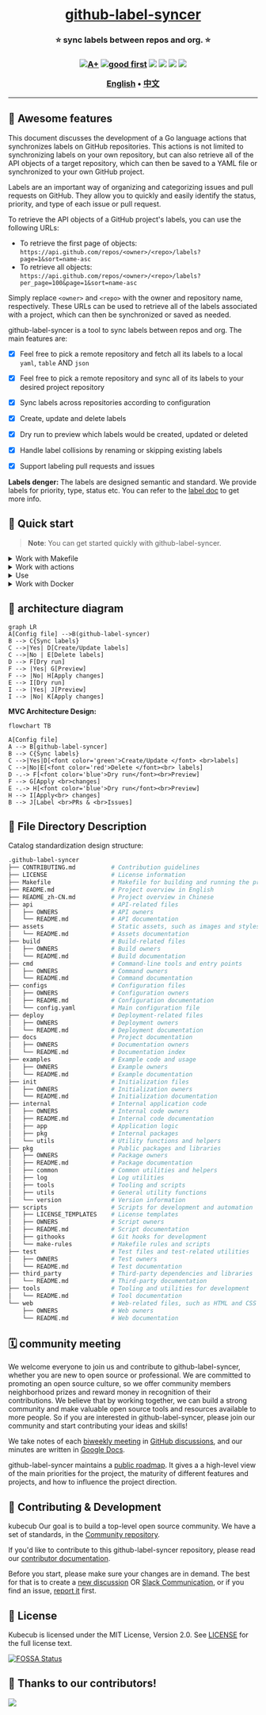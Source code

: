 <h1 align="center" style="border-bottom: none">
    <b>
        <a href="https://docker.nsddd.top">github-label-syncer</a><br>
    </b>
</h1>
<h3 align="center" style="border-bottom: none">
      ⭐️  sync labels between repos and org.  ⭐️ <br>
<h3>


<p align=center>
<a href="https://goreportcard.com/report/github.com/kubecub/github-label-syncer"><img src="https://goreportcard.com/badge/github.com/kubecub/github-label-syncer" alt="A+"></a>
<a href="https://github.com/kubecub/github-label-syncer/issues?q=is%3Aissue+is%3Aopen+sort%3Aupdated-desc+label%3A%22good+first+issue%22"><img src="https://img.shields.io/github/issues/kubecub/github-label-syncer/good%20first%20issue?logo=%22github%22" alt="good first"></a>
<a href="https://github.com/kubecub/github-label-syncer"><img src="https://img.shields.io/github/stars/kubecub/github-label-syncer.svg?style=flat&logo=github&colorB=deeppink&label=stars"></a>
<a href="https://join.slack.com/t/kubecub/shared_invite/zt-1se0k2bae-lkYzz0_T~BYh3rjkvlcUqQ"><img src="https://img.shields.io/badge/Slack-100%2B-blueviolet?logo=slack&amp;logoColor=white"></a>
<a href="https://github.com/kubecub/github-label-syncer/blob/main/LICENSE"><img src="https://img.shields.io/badge/license-Apache--2.0-green"></a>
<a href="https://golang.org/"><img src="https://img.shields.io/badge/Language-Go-blue.svg"></a>
</p>

</p>

<p align="center">
    <a href="./README.md"><b>English</b></a> •
    <a href="./README_zh-CN.md"><b>中文</b></a>
</p>

</p>

----

## 🧩 Awesome features

This document discusses the development of a Go language actions that synchronizes labels on GitHub repositories. This actions is not limited to synchronizing labels on your own repository, but can also retrieve all of the API objects of a target repository, which can then be saved to a YAML file or synchronized to your own GitHub project.

Labels are an important way of organizing and categorizing issues and pull requests on GitHub. They allow you to quickly and easily identify the status, priority, and type of each issue or pull request.

To retrieve the API objects of a GitHub project's labels, you can use the following URLs:

- To retrieve the first page of objects: `https://api.github.com/repos/<owner>/<repo>/labels?page=1&sort=name-asc`
- To retrieve all objects: `https://api.github.com/repos/<owner>/<repo>/labels?per_page=100&page=1&sort=name-asc`

Simply replace `<owner>` and `<repo>` with the owner and repository name, respectively. These URLs can be used to retrieve all of the labels associated with a project, which can then be synchronized or saved as needed.

github-label-syncer is a tool to sync labels between repos and org. The main features are:

- [x]  Feel free to pick a remote repository and fetch all its labels to a local `yaml`, `table` AND `json`
- [x]  Feel free to pick a remote repository and sync all of its labels to your desired project repository
- [x]  Sync labels across repositories according to configuration 
- [x]  Create, update and delete labels 
- [x]  Dry run to preview which labels would be created, updated or deleted 
- [x]  Handle label collisions by renaming or skipping existing labels 
- [x]  Support labeling pull requests and issues


**Labels denger:**
The labels are designed semantic and standard. We provide labels for priority, type, status etc. You can refer to the [label doc](https://github.com/kubecub/github-label-syncer/labels) to get more info.


## 🛫 Quick start

> **Note**: You can get started quickly with github-label-syncer.


<details>
  <summary>Work with Makefile</summary>

```bash
❯ make help    # show help
❯ make build   # build binary exporter and syncer
❯ echo 'export PATH=$PATH:/path/to/_output/platforms/linux/amd64/' | tee -a ~/.zshrc;source ~/.zshrc

```

</details>
<details>
  <summary>Work with actions</summary>

Actions provide handling of PR and issue.
We used the bot [🚀@kubbot](https://github.com/kubbot), It can detect issues in Chinese and translate them to English, and you can interact with it using the command `/comment`.

Comment in an issue:

```bash
❯ /intive
```

</details>
<details>
  <summary>Use</summary>

```bash
❯ ./_output/platforms/linux/amd64/exporter --help
usage: exporter [<flags>] <owner> <repo>


Flags:
      --[no-]help   Show context-sensitive help (also try --help-long and --help-man).
  -y, --[no-]yaml   Use the YAML format.
  -j, --[no-]json   Use the JSON format.
  -t, --[no-]table  Use the table format.

Args:
  <owner>  Owner of the repository.
  <repo>   Repository whose wanted labels.

❯ export GITHUB_TOKEN="ghp_****************************************0z"
❯ exporter kubecub log --json | jq
[
  {
    "name": "major version",
    "description": "Automatically create a new major version tag after PR is merged",
    "color": "1E8DE7"
  },
  {
    "name": "merge when passing",
    "description": "Merge the PR automatically once all status checks have passed",
    "color": "FF851B"
  },
  {
    "name": "minor version",
    "description": "Automatically create a new minor version tag after PR is merged",
    "color": "6EBAF7"
  },
  {
    "name": "patch version",
    "description": "Automatically create a new patch version tag after PR is merged",
    "color": "99cef9"
  }
]

❯ ./syncer --help
```

</details>
<details>
  <summary>Work with Docker</summary>

```bash
❯ make deploy
```

</details>


## 🕋 architecture diagram
```mermaid
graph LR
A[Config file] -->B(github-label-syncer)
B --> C{Sync labels}
C -->|Yes| D[Create/Update labels] 
C -->|No | E[Delete labels]
D --> F[Dry run]
F --> |Yes| G[Preview]
F --> |No| H[Apply changes]
E --> I[Dry run]
I --> |Yes| J[Preview]
I --> |No| K[Apply changes]
```

**MVC Architecture Design:**
```mermaid
flowchart TB

A[Config file]
A --> B[github-label-syncer]
B --> C{Sync labels}
C -->|Yes|D[<font color='green'>Create/Update </font> <br>labels]
C -->|No|E[<font color='red'>Delete </font><br> labels]  
D -.-> F[<font color='blue'>Dry run</font><br>Preview]
F --> G[Apply <br>changes]
E -.-> H[<font color='blue'>Dry run</font><br>Preview]
H --> I[Apply<br> changes]
B --> J[Label <br>PRs & <br>Issues]
```

## 🤖 File Directory Description

Catalog standardization design structure:

```bash
.github-label-syncer
├── CONTRIBUTING.md          # Contribution guidelines
├── LICENSE                  # License information
├── Makefile                 # Makefile for building and running the project
├── README.md                # Project overview in English
├── README_zh-CN.md          # Project overview in Chinese
├── api                      # API-related files
│   ├── OWNERS               # API owners
│   └── README.md            # API documentation
├── assets                   # Static assets, such as images and stylesheets
│   └── README.md            # Assets documentation
├── build                    # Build-related files
│   ├── OWNERS               # Build owners
│   └── README.md            # Build documentation
├── cmd                      # Command-line tools and entry points
│   ├── OWNERS               # Command owners
│   └── README.md            # Command documentation
├── configs                  # Configuration files
│   ├── OWNERS               # Configuration owners
│   ├── README.md            # Configuration documentation
│   └── config.yaml          # Main configuration file
├── deploy                   # Deployment-related files
│   ├── OWNERS               # Deployment owners
│   └── README.md            # Deployment documentation
├── docs                     # Project documentation
│   ├── OWNERS               # Documentation owners
│   └── README.md            # Documentation index
├── examples                 # Example code and usage
│   ├── OWNERS               # Example owners
│   └── README.md            # Example documentation
├── init                     # Initialization files
│   ├── OWNERS               # Initialization owners
│   └── README.md            # Initialization documentation
├── internal                 # Internal application code
│   ├── OWNERS               # Internal code owners
│   ├── README.md            # Internal code documentation
│   ├── app                  # Application logic
│   ├── pkg                  # Internal packages
│   └── utils                # Utility functions and helpers
├── pkg                      # Public packages and libraries
│   ├── OWNERS               # Package owners
│   ├── README.md            # Package documentation
│   ├── common               # Common utilities and helpers
│   ├── log                  # Log utilities
│   ├── tools                # Tooling and scripts
│   ├── utils                # General utility functions
│   └── version              # Version information
├── scripts                  # Scripts for development and automation
│   ├── LICENSE_TEMPLATES    # License templates
│   ├── OWNERS               # Script owners
│   ├── README.md            # Script documentation
│   ├── githooks             # Git hooks for development
│   └── make-rules           # Makefile rules and scripts
├── test                     # Test files and test-related utilities
│   ├── OWNERS               # Test owners
│   └── README.md            # Test documentation
├── third_party              # Third-party dependencies and libraries
│   └── README.md            # Third-party documentation
├── tools                    # Tooling and utilities for development
│   └── README.md            # Tool documentation
└── web                      # Web-related files, such as HTML and CSS
    ├── OWNERS               # Web owners
    └── README.md            # Web documentation
```

## 🗓️ community meeting

We welcome everyone to join us and contribute to github-label-syncer, whether you are new to open source or professional. We are committed to promoting an open source culture, so we offer community members neighborhood prizes and reward money in recognition of their contributions. We believe that by working together, we can build a strong community and make valuable open source tools and resources available to more people. So if you are interested in github-label-syncer, please join our community and start contributing your ideas and skills!

We take notes of each [biweekly meeting](https://github.com/kubecub/github-label-syncer/issues/2) in [GitHub discussions](https://github.com/kubecub/github-label-syncer/discussions/categories/meeting), and our minutes are written in [Google Docs](https://docs.google.com/document/d/1nx8MDpuG74NASx081JcCpxPgDITNTpIIos0DS6Vr9GU/edit?usp=sharing).

github-label-syncer maintains a [public roadmap](https://github.com/kubecub/community/tree/main/roadmaps). It gives a a high-level view of the main priorities for the project, the maturity of different features and projects, and how to influence the project direction.

## 🤼‍ Contributing & Development

kubecub Our goal is to build a top-level open source community. We have a set of standards, in the [Community repository](https://github.com/kubecub/community).

If you'd like to contribute to this github-label-syncer repository, please read our [contributor documentation](https://github.com/kubecub/github-label-syncer/blob/main/CONTRIBUTING.md).

Before you start, please make sure your changes are in demand. The best for that is to create a [new discussion](https://github.com/kubecub/github-label-syncer/discussions/new/choose) OR [Slack Communication](https://join.slack.com/t/kubecub/shared_invite/zt-1se0k2bae-lkYzz0_T~BYh3rjkvlcUqQ), or if you find an issue, [report it](https://github.com/kubecub/github-label-syncer/issues/new/choose) first.


## 🚨 License

Kubecub is licensed under the MIT License, Version 2.0. See [LICENSE](https://github.com/kubecub/github-label-syncer/tree/main/LICENSE) for the full license text.

[![FOSSA Status](https://app.fossa.com/api/projects/git%2Bgithub.com%2Fkubecub%2Fkubecub.svg?type=large)](https://app.fossa.com/projects/git%2Bgithub.com%2Fkubecub%2Fgithub-label-syncer?ref=badge_large)


## 🔮 Thanks to our contributors!

<a href="https://github.com/kubecub/github-label-syncer/graphs/contributors">
  <img src="https://contrib.rocks/image?repo=kubecub/github-label-syncer" />
</a>
